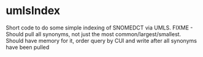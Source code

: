 # umlsIndex
Short code to do some simple indexing of SNOMEDCT via UMLS.
FIXME - Should pull all synonyms, not just the most common/largest/smallest. Should have memory for it, order query by CUI and write after all synonyms have been pulled
